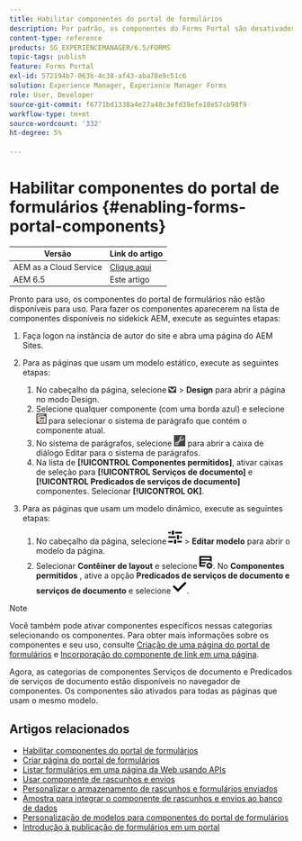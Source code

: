 ```yaml
---
title: Habilitar componentes do portal de formulários
description: Por padrão, os componentes do Forms Portal são desativados. Habilite os grupos Serviços de documento e Predicados de serviços de documento para habilitar os componentes do Portal do Forms.
content-type: reference
products: SG_EXPERIENCEMANAGER/6.5/FORMS
topic-tags: publish
feature: Forms Portal
exl-id: 572194b7-063b-4c38-af43-aba78e9c51c6
solution: Experience Manager, Experience Manager Forms
role: User, Developer
source-git-commit: f6771bd1338a4e27a48c3efd39efe18e57cb98f9
workflow-type: tm+mt
source-wordcount: '332'
ht-degree: 5%

---
```


# Habilitar componentes do portal de formulários {#enabling-forms-portal-components}

| Versão | Link do artigo |
| -------- | ---------------------------- |
| AEM as a Cloud Service | [Clique aqui](https://experienceleague.adobe.com/docs/experience-manager-cloud-service/content/forms/adaptive-forms-authoring/authoring-adaptive-forms-foundation-components/configure-forms-portal.html) |
| AEM 6.5 | Este artigo |

Pronto para uso, os componentes do portal de formulários não estão disponíveis para uso. Para fazer os componentes aparecerem na lista de componentes disponíveis no sidekick AEM, execute as seguintes etapas:

1. Faça logon na instância de autor do site e abra uma página do AEM Sites.

1. Para as páginas que usam um modelo estático, execute as seguintes etapas:

   1. No cabeçalho da página, selecione ![tela suspensa](assets/canvas-drop-down.png) > **Design** para abrir a página no modo Design.
   1. Selecione qualquer componente (com uma borda azul) e selecione ![nível de campo](assets/field-level.png) para selecionar o sistema de parágrafo que contém o componente atual.
   1. No sistema de parágrafos, selecione ![settings_icon](assets/settings_icon.png) para abrir a caixa de diálogo Editar para o sistema de parágrafos.
   1. Na lista de **[!UICONTROL Componentes permitidos]**, ativar caixas de seleção para **[!UICONTROL Serviços de documento]** e **[!UICONTROL Predicados de serviços de documento]** componentes. Selecionar **[!UICONTROL OK]**.

1. Para as páginas que usam um modelo dinâmico, execute as seguintes etapas:

   1. No cabeçalho da página, selecione ![propriedades](assets/properties.png) > **Editar modelo** para abrir o modelo da página.
   1. Selecionar **Contêiner de layout** e selecione ![GerenciamentoDeFeeds](/help/forms/using/assets/feedmanagement.png). No **Componentes permitidos** , ative a opção **Predicados de serviços de documento e serviços de documento** e selecione ![aem_6_3_forms_save](assets/aem_6_3_forms_save.png).

>[!NOTE]
>
>Você também pode ativar componentes específicos nessas categorias selecionando os componentes. Para obter mais informações sobre os componentes e seu uso, consulte [Criação de uma página do portal de formulários](/help/forms/using/creating-form-portal-page.md) e [Incorporação do componente de link em uma página](/help/forms/using/embedding-link-component-page.md).

Agora, as categorias de componentes Serviços de documento e Predicados de serviços de documento estão disponíveis no navegador de componentes. Os componentes são ativados para todas as páginas que usam o mesmo modelo.

## Artigos relacionados

* [Habilitar componentes do portal de formulários](/help/forms/using/enabling-forms-portal-components.md)
* [Criar página do portal de formulários](/help/forms/using/creating-form-portal-page.md)
* [Listar formulários em uma página da Web usando APIs](/help/forms/using/listing-forms-webpage-using-apis.md)
* [Usar componente de rascunhos e envios](/help/forms/using/draft-submission-component.md)
* [Personalizar o armazenamento de rascunhos e formulários enviados](/help/forms/using/draft-submission-component.md)
* [Amostra para integrar o componente de rascunhos e envios ao banco de dados](/help/forms/using/integrate-draft-submission-database.md)
* [Personalização de modelos para componentes do portal de formulários](/help/forms/using/customizing-templates-forms-portal-components.md)
* [Introdução à publicação de formulários em um portal](/help/forms/using/introduction-publishing-forms.md)
